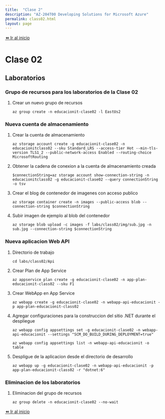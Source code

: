 ```yaml
---
title:  "Clase 2"
description: "AZ-204T00 Developing Solutions for Microsoft Azure"
permalink: class02.html
layout: page
---
```


[⏪ Ir al inicio](index.md)

# Clase 02

## Laboratorios

### Grupo de recursos para los laboratorios de la Clase 02

1. Crear un nuevo grupo de recursos
    ```pwsh
    az group create -n educacionit-clase02 -l EastUs2
    ```

### Nueva cuenta de almacenamiento

1. Crear la cuenta de almacenamiento
    ```pwsh
    az storage account create -g educacionit-clase02 -n educacionitclass02 --sku Standard_LRS --access-tier Hot --min-tls-version TLS1_2 --public-network-access Enabled --routing-choice MicrosoftRouting
    ```
1. Obtener la cadena de conexion a la cuenta de almacenamiento creada
    ```pwsh
    $connectionString=az storage account show-connection-string -n educacionitclass02 -g educacionit-clase02 --query connectionString -o tsv
    ```
1. Crear el blog de contenedor de imagenes con acceso publico
    ```pwsh
    az storage container create -n images --public-access blob --connection-string $connectionString
    ```
1. Subir imagen de ejemplo al blob del contenedor
    ```pwsh
    az storage blob upload -c images -f labs/class02/img/sub.jpg -n sub.jpg --connection-string $connectionString
    ```

### Nueva aplicacion Web API

1. Directorio de trabajo
    ```pwsh
    cd labs/class02/Api
    ```
1. Crear Plan de App Service
    ```pwsh
    az appservice plan create -g educacionit-clase02 -n app-plan-educacionit-class02 --sku F1
    ```
1. Crear WebApp en App Service
    ```pwsh
    az webapp create -g educacionit-clase02 -n webapp-api-educacionit -p app-plan-educacionit-class02
    ```
1. Agregar configuraciones para la construccion del sitio .NET durante el despliegue
    ```pwsh
    az webapp config appsettings set -g educacionit-clase02 -n webapp-api-educacionit --settings "SCM_DO_BUILD_DURING_DEPLOYMENT=true"

    az webapp config appsettings list -n webapp-api-educacionit -o table
    ```
1. Despligue de la aplicacion desde el directorio de desarrollo
    ```pwsh
    az webapp up -g educacionit-clase02 -n webapp-api-educacionit -p app-plan-educacionit-class02 -r "dotnet:6"
    ```

### Eliminacion de los laboratorios

1. Eliminacion del grupo de recursos
    ```pwsh
    az group delete -n educacionit-clase02 --no-wait
    ```

[⏪ Ir al inicio](index.md)